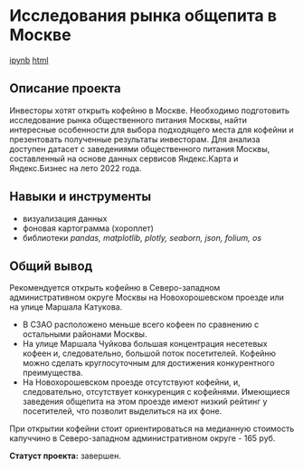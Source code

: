 # Исследования рынка общепита в Москве
[ipynb](https://github.com/snn34/Portfolio/blob/main/Visual%20Analysis/Visual_IPYNB.ipynb "Открыть проект в формате jupiter notebook") [html](https://github.com/snn34/Portfolio/raw/main/Visual%20Analysis/Visual_HTML.html "Необходимо скачать эту ссылку на html-файл через функцию браузера 'Сохранить ссылку как...'")
## Описание проекта
Инвесторы хотят открыть кофейню в Москве. Необходимо подготовить исследование рынка общественного питания Москвы, найти интересные особенности для выбора подходящего места для кофейни и презентовать полученные результаты инвесторам. Для анализа доступен датасет с заведениями общественного питания Москвы, составленный на основе данных сервисов Яндекс.Карта и Яндекс.Бизнес на лето 2022 года.

## Навыки и инструменты
- визуализация данных
- фоновая картограмма (хороплет)
- библиотеки *pandas, matplotlib, plotly, seaborn, json, folium, os*

## Общий вывод
Рекомендуется открыть кофейню в Северо-западном административном округе Москвы на Новохорошевском проезде или на улице Маршала Катукова.
- В СЗАО расположено меньше всего кофеен по сравнению с остальными районами Москвы.
- На улице Маршала Чуйкова большая концентрация несетевых кофеен и, следовательно, большой поток посетителей. Кофейню можно сделать круглосуточным для достижения конкурентного преимущества.
- На Новохорошевском проезде отсутствуют кофейни, и, следовательно, отсутствует конкуренция с кофейнями. Имеющиеся заведения общепита на этом проезде имеют низкий рейтинг у посетителей, что позволит выделиться на их фоне.

При открытии кофейни стоит ориентироваться на медианную стоимость капуччино в Северо-западном административном округе - 165 руб.

**Статуст проекта:** завершен.
